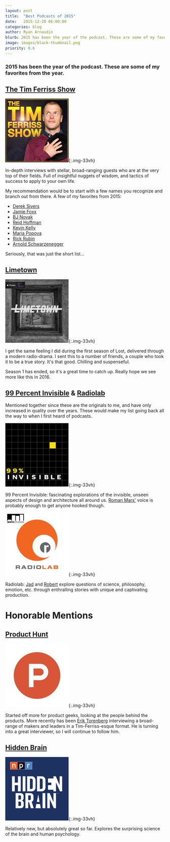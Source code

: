 ```yaml
---
layout: post
title:  "Best Podcasts of 2015"
date:   2015-12-20 06:00:00
categories: blog
author: Ryan Arnaudin
blurb: 2015 has been the year of the podcast. These are some of my favorites.
image: images/black-thumbnail.png    
priority: 0.6
---
```

### 2015 has been the year of the podcast. These are some of my favorites from the year.

## [The Tim Ferriss Show](http://fourhourworkweek.com/podcast/)

![Tim Ferriss Show](/images/posts/podcasts/tim-ferriss.jpg "Tim Ferriss Show"){:.img-33vh}

In-depth interviews with stellar, broad-ranging guests who are at the very top of their fields. Full of insightful nuggets of wisdom, and tactics of success to apply to your own life. 

My recommendation would be to start with a few names you recognize and branch out from there. A few of my favorites from 2015:

- [Derek Sivers](http://fourhourworkweek.com/2015/12/14/derek-sivers-on-developing-confidence-finding-happiness-and-saying-no-to-millions/)
- [Jamie Foxx](http://fourhourworkweek.com/2015/12/06/jamie-foxx/)
- [BJ Novak](http://fourhourworkweek.com/2015/11/25/bj-novak/)
- [Reid Hoffman](http://fourhourworkweek.com/2015/08/31/the-oracle-of-silicon-valley-reid-hoffman-plus-michael-mccullough/)
- [Kevin Kelly](http://fourhourworkweek.com/2015/08/07/kevin-kelly-on-artificial-intelligence-and-designer-babies/)
- [Maria Popova](http://fourhourworkweek.com/2015/07/24/maria-popova-starting-a-successful-blog/)
- [Rick Rubin](http://fourhourworkweek.com/2015/05/15/rick-rubin/)
- [Arnold Schwarzenegger](http://fourhourworkweek.com/2015/02/02/arnold-schwarzenegger/)

Seriously, that was just the short list...

## [Limetown](http://www.limetownstories.com/)

![Limetown](/images/posts/podcasts/limetown.jpg "Limetown"){:.img-33vh}

I get the same feeling I did during the first season of Lost, delivered through a modern radio-drama. I sent this to a number of friends, a couple who took it to be a true story. It's that good. Chilling and suspenseful. 

Season 1 has ended, so it's a great time to catch up. Really hope we see more like this in 2016. 

## [99 Percent Invisible](http://99percentinvisible.org/) & [Radiolab](http://www.radiolab.org/)

Mentioned together since these are the originals to me, and have only increased in quality over the years. These would make my list going back all the way to when I first heard of podcasts. 

![99 Percent Invisible](/images/posts/podcasts/99-percent-invisible.jpg "99 Percent Invisible"){:.img-33vh}

99 Percent Invisible: fascinating explorations of the invisible, unseen aspects of design and architecture all around us. [Roman Mars'](https://twitter.com/romanmars) voice is probably enough to get anyone hooked though. 

![Radiolab](/images/posts/podcasts/radiolab.jpg "Radiolab"){:.img-33vh}

Radiolab: [Jad](https://twitter.com/JadAbumrad) and [Robert](https://twitter.com/rkrulwich) explore questions of science, philosophy, emotion, etc. through enthralling stories with unique and captivating production. 

# Honorable Mentions

## [Product Hunt](https://soundcloud.com/product-hunt)

![Product Hunt Podcast](/images/posts/podcasts/product-hunt.jpg "Product Hunt Podcast"){:.img-33vh}

Started off more for product geeks, looking at the people behind the products. More recently has been [Erik Torenberg](https://twitter.com/eriktorenberg) interviewing a broad-range of makers and leaders in a Tim-Ferriss-esque format. He is turning into a great interviewer, so I will continue to follow him. 

## [Hidden Brain](http://www.npr.org/podcasts/510308/hidden-brain)

![Hidden Brain](/images/posts/podcasts/hidden-brain.jpg "Hidden Brain"){:.img-33vh}

Relatively new, but absolutely great so far. Explores the surprising science of the brain and human psychology. 

